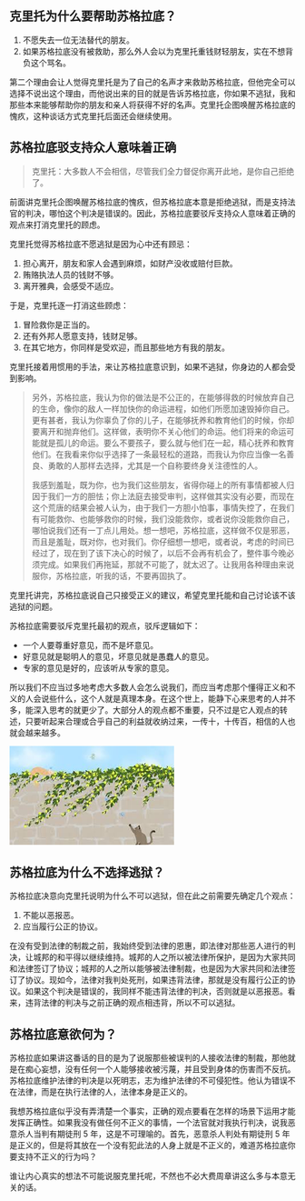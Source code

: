 ## 克里托为什么要帮助苏格拉底？

1. 不愿失去一位无法替代的朋友。
2. 如果苏格拉底没有被救助，那么外人会以为克里托重钱财轻朋友，实在不想背负这个骂名。

第二个理由会让人觉得克里托是为了自己的名声才来救助苏格拉底，但他完全可以选择不说出这个理由，而他说出来的目的就是告诉苏格拉底，你如果不逃狱，我和那些本来能够帮助你的朋友和亲人将获得不好的名声。克里托企图唤醒苏格拉底的愧疚，这种谈话方式克里托后面还会继续使用。

## 苏格拉底驳支持众人意味着正确

> 克里托：大多数人不会相信，尽管我们全力督促你离开此地，是你自己拒绝了。

前面讲克里托企图唤醒苏格拉底的愧疚，但苏格拉底本意是拒绝逃狱，而是支持法官的判决，哪怕这个判决是错误的。因此，苏格拉底要驳斥支持众人意味着正确的观点来打消克里托的顾虑。

克里托觉得苏格拉底不愿逃狱是因为心中还有顾忌：

1. 担心离开，朋友和家人会遇到麻烦，如财产没收或赔付巨款。
2. 贿赂执法人员的钱财不够。
3. 离开雅典，会感受不适应。

于是，克里托逐一打消这些顾虑：

1. 冒险救你是正当的。
2. 还有外邦人愿意支持，钱财足够。
3. 在其它地方，你同样是受欢迎，而且那些地方有我的朋友。

克里托接着用惯用的手法，来让苏格拉底意识到，如果不逃狱，你身边的人都会受到影响。

> 另外，苏格拉底，我认为你的做法是不公正的，在能够得救的时候放弃自己的生命，像你的敌人一样加快你的命运进程，如他们所愿加速毁掉你自己。更有甚者，我认为你辜负了你的儿子，在能够抚养和教育他们的时候，你却要离开和抛弃他们。这样做，表明你不关心他们的命运。他们将来的命运可能就是孤儿的命运。要么不要孩子，要么就与他们在一起，精心抚养和教育他们。在我看来你似乎选择了一条最轻松的道路，而我认为你应当像一名善良、勇敢的人那样去选择，尤其是一个自称要终身关注德性的人。
>
> 我感到羞耻，既为你，也为我们这些朋友，省得你碰上的所有事情都被人归因于我们一方的胆怯；你上法庭去接受审判，这样做其实没有必要，而现在这个荒唐的结果会被人认为，由于我们一方胆小怕事，事情失控了，在我们有可能救你、也能够救你的时候，我们没能救你，或者说你没能救你自己，哪怕说我们还有一丁点儿用处。想一想吧，苏格拉底，这样做不仅是邪恶，而且是羞耻，既对你，也对我们。你仔细想一想吧，或者说，考虑的时间已经过了，现在到了该下决心的时候了，以后不会再有机会了，整件事今晚必须完成。如果我们再拖延，那就不可能了，就太迟了。让我用各种理由来说服你，苏格拉底，听我的话，不要再固执了。

克里托讲完，苏格拉底说自己只接受正义的建议，希望克里托能和自己讨论该不该逃狱的问题。

苏格拉底需要驳斥克里托最初的观点，驳斥逻辑如下：

- 一个人要尊重好意见，而不是坏意见。
- 好意见就是聪明人的意见，坏意见就是愚蠢人的意见。
- 专家的意见是好的，应该听从专家的意见。

所以我们不应当过多地考虑大多数人会怎么说我们，而应当考虑那个懂得正义和不义的人会说些什么，这个人就是真理本身。在这个世上，能静下心来思考的人并不多，能深入思考的就更少了。大部分人的观点都不重要，只不过是它人观点的转述，只要听起来合理或合乎自己的利益就收纳过来，一传十，十传百，相信的人也就会越来越多。

![墙头草](./images/墙头草.png)

## 苏格拉底为什么不选择逃狱？

苏格拉底决意向克里托说明为什么不可以逃狱，但在此之前需要先确定几个观点：

1. 不能以恶报恶。
2. 应当履行公正的协议。

在没有受到法律的制裁之前，我始终受到法律的恩惠，即法律对那些恶人进行的判决，让城邦的和平得以继续维持。城邦的人之所以被法律所保护，是因为大家共同和法律签订了协议；城邦的人之所以能够被法律制裁，也是因为大家共同和法律签订了协议。现如今，法律对我判处死刑，如果违背法律，那就是没有履行公正的协议。如果这个判决是错误的，我同样不能违背法律的判决，否则就是以恶报恶。看来，违背法律的判决与之前正确的观点相违背，所以不可以逃狱。

## 苏格拉底意欲何为？

苏格拉底如果讲这番话的目的是为了说服那些被误判的人接收法律的制裁，那他就是在痴心妄想，没有任何一个人能够接收被污蔑，并且受到身体的伤害而不反抗。苏格拉底维护法律的判决是以死明志，志为维护法律的不可侵犯性。他认为错误不在法律，而是在执行法律的人，法律本身是正义的。

我想苏格拉底似乎没有弄清楚一个事实，正确的观点要看在怎样的场景下运用才能发挥正确性。如果我没有做任何不正义的事情，一个法官就对我执行判决，说我恶意杀人当判有期徒刑 5 年，这是不可理喻的。首先，恶意杀人判处有期徒刑 5 年是正义的，但是将其放在一个没有犯此法的人身上就是不正义的，难道苏格拉底你要支持不正义的行为吗？

谁让内心真实的想法不可能说服克里托呢，不然也不必大费周章讲这么多与本意无关的话。
